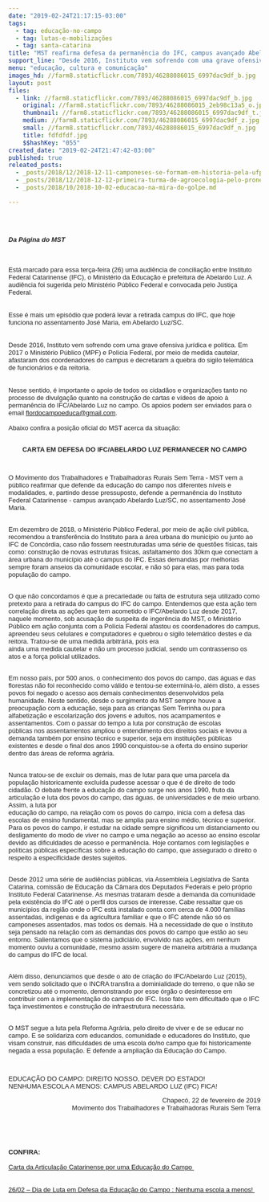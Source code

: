 ```yaml
---
date: "2019-02-24T21:17:15-03:00"
tags:
  - tag: educação-no-campo
  - tag: lutas-e-mobilizações
  - tag: santa-catarina
title: "MST reafirma defesa da permanência do IFC, campus avançado Abelardo Luz"
support_line: "Desde 2016, Instituto vem sofrendo com uma grave ofensiva jurídica e política."
menu: "educação, cultura e comunicação"
images_hd: //farm8.staticflickr.com/7893/46288086015_6997dac9df_b.jpg
layout: post
files:
  - link: //farm8.staticflickr.com/7893/46288086015_6997dac9df_b.jpg
    original: //farm8.staticflickr.com/7893/46288086015_2eb98c13a5_o.jpg
    thumbnail: //farm8.staticflickr.com/7893/46288086015_6997dac9df_t.jpg
    medium: //farm8.staticflickr.com/7893/46288086015_6997dac9df_z.jpg
    small: //farm8.staticflickr.com/7893/46288086015_6997dac9df_n.jpg
    title: fdfdfdf.jpg
    $$hashKey: "055"
created_date: "2019-02-24T21:47:42-03:00"
published: true
releated_posts:
  - _posts/2018/12/2018-12-11-camponeses-se-formam-em-historia-pela-ufpb.md
  - _posts/2018/12/2018-12-12-primeira-turma-de-agroecologia-pelo-pronera-inicia-sua-historia-em-alagoas.md
  - _posts/2018/10/2018-10-02-educacao-na-mira-do-golpe.md

---
```

<div dir="ltr" style="color: rgb(34, 34, 34); font-family: Arial, Helvetica, sans-serif; font-size: small;">
<div dir="ltr">
<div>&nbsp;</div>

<div>&nbsp;</div>

<div>&nbsp;</div>

<div><em><strong>Da P&aacute;gina do MST&nbsp;</strong></em></div>

<div>&nbsp;</div>

<div>&nbsp;</div>

<div>&nbsp;</div>

<div>Est&aacute; marcado para essa&nbsp;ter&ccedil;a-feira&nbsp;(26) uma audi&ecirc;ncia&nbsp;de concilia&ccedil;&atilde;o entre&nbsp;Instituto Federal Catarinense (IFC), o&nbsp;Minist&eacute;rio da Educa&ccedil;&atilde;o e prefeitura de Abelardo Luz. A audi&ecirc;ncia foi sugerida pelo Minist&eacute;rio P&uacute;blico Federal e convocada pelo Justi&ccedil;a Federal.</div>

<div>&nbsp;</div>

<div>&nbsp;</div>

<div>Esse &eacute;&nbsp;mais um epis&oacute;dio que poder&aacute; levar a retirada campus do IFC, que hoje funciona no assentamento Jos&eacute; Maria, em Abelardo Luz/SC.<br />
&nbsp;</div>

<div><br />
Desde 2016, Instituto vem sofrendo com uma grave ofensiva jur&iacute;dica e pol&iacute;tica. Em 2017 o Minist&eacute;rio P&uacute;blico (MPF) e Pol&iacute;cia Federal, por meio de medida cautelar, afastaram dos coordenadores do campus e decretaram a quebra do sigilo telem&aacute;tica de funcion&aacute;rios e da reitoria.</div>

<div><br />
<br />
Nesse sentido, &eacute; importante o apoio de todos os cidad&atilde;os e organiza&ccedil;&otilde;es tanto no processo de&nbsp;divulga&ccedil;&atilde;o&nbsp;quanto na&nbsp;constru&ccedil;&atilde;o de cartas e v&iacute;deos de apoio &agrave; perman&ecirc;ncia do IFC/Abelardo Luz no campo.&nbsp;Os apoios podem ser enviados para o email&nbsp;<a href="mailto:flordocampoeduca@gmail.com" target="_blank">flordocampoeduca@gmail.com</a>.&nbsp;</div>

<div>&nbsp;</div>

<div>Abaixo confira a posi&ccedil;&atilde;o oficial do MST acerca da situa&ccedil;&atilde;o:</div>

<div>&nbsp;</div>

<div>
<p style="text-align: center;"><strong>CARTA EM DEFESA DO IFC/ABELARDO LUZ PERMANECER NO CAMPO</strong></p>

<p style="text-align: center;">&nbsp;</p>

<p>O Movimento dos Trabalhadores e Trabalhadoras Rurais Sem Terra - MST vem a p&uacute;blico reafirmar que defende da educa&ccedil;&atilde;o do campo nos diferentes n&iacute;veis e modalidades, e, partindo desse pressuposto, defende a perman&ecirc;ncia do Instituto Federal Catarinense - campus avan&ccedil;ado Abelardo Luz/SC, no assentamento Jos&eacute; Maria.</p>

<p><br />
Em dezembro de 2018, o Minist&eacute;rio P&uacute;blico Federal, por meio de a&ccedil;&atilde;o civil p&uacute;blica, recomendou a transfer&ecirc;ncia do Instituto para a &aacute;rea urbana do munic&iacute;pio ou junto ao IFC de Conc&oacute;rdia, caso n&atilde;o fossem reestruturadas uma s&eacute;rie de quest&otilde;es f&iacute;sicas, tais como: constru&ccedil;&atilde;o de novas estruturas f&iacute;sicas, asfaltamento dos 30km que conectam a &aacute;rea urbana do munic&iacute;pio at&eacute; o campus do IFC. Essas demandas por melhorias sempre foram anseios da comunidade escolar, e n&atilde;o s&oacute; para elas, mas para toda popula&ccedil;&atilde;o do campo.</p>

<p><br />
O que n&atilde;o concordamos &eacute; que a precariedade ou falta de estrutura seja utilizado como pretexto para a retirada do campus do IFC do campo. Entendemos que esta a&ccedil;&atilde;o tem correla&ccedil;&atilde;o direta as a&ccedil;&otilde;es que tem acometido o IFC/Abelardo Luz desde 2017, naquele momento, sob acusa&ccedil;&atilde;o de suspeita de inger&ecirc;ncia do MST, o Minist&eacute;rio P&uacute;blico em a&ccedil;&atilde;o conjunta com a Pol&iacute;cia Federal afastou os coordenadores do campus, apreendeu seus celulares e computadores e quebrou o sigilo telem&aacute;tico destes e da reitora. Tratou-se de uma medida arbitr&aacute;ria, pois era<br />
ainda uma medida cautelar e n&atilde;o um processo judicial, sendo um contrassenso os atos e a for&ccedil;a policial utilizados.</p>

<p><br />
Em nosso pa&iacute;s, por 500 anos, o conhecimento dos povos do campo, das &aacute;guas e das florestas n&atilde;o foi reconhecido como v&aacute;lido e tentou-se extermin&aacute;-lo, al&eacute;m disto, a esses povos foi negado o acesso aos demais conhecimentos desenvolvidos pela humanidade. Neste sentido, desde o surgimento do MST sempre houve a preocupa&ccedil;&atilde;o com a educa&ccedil;&atilde;o, seja para as crian&ccedil;as Sem Terrinha ou para alfabetiza&ccedil;&atilde;o e escolariza&ccedil;&atilde;o dos jovens e adultos, nos acampamentos e assentamentos. Com o passar do tempo a luta por constru&ccedil;&atilde;o de escolas<br />
p&uacute;blicas nos assentamentos ampliou o entendimento dos direitos sociais e levou a demanda tamb&eacute;m por ensino t&eacute;cnico e superior, seja em institui&ccedil;&otilde;es p&uacute;blicas existentes e desde o final dos anos 1990 conquistou-se a oferta do ensino superior dentro das &aacute;reas de reforma agr&aacute;ria.</p>

<p><br />
Nunca tratou-se de excluir os demais, mas de lutar para que uma parcela da popula&ccedil;&atilde;o historicamente exclu&iacute;da pudesse acessar o que &eacute; de direito de todo cidad&atilde;o. O debate frente a educa&ccedil;&atilde;o do campo surge nos anos 1990, fruto da articula&ccedil;&atilde;o e luta dos povos do campo, das &aacute;guas, de universidades e de meio urbano. Assim, a luta por<br />
educa&ccedil;&atilde;o do campo, na rela&ccedil;&atilde;o com os povos do campo, inicia com a defesa das escolas de ensino fundamental, mas se amplia para ensino m&eacute;dio, t&eacute;cnico e superior. Para os povos do campo, ir estudar na cidade sempre significou um distanciamento ou desligamento do modo de viver no campo e uma nega&ccedil;&atilde;o ao acesso ao ensino escolar devido as dificuldades de acesso e perman&ecirc;ncia. Hoje contamos com legisla&ccedil;&otilde;es e pol&iacute;ticas p&uacute;blicas espec&iacute;ficas sobre a educa&ccedil;&atilde;o do campo, que assegurado o direito o respeito a especificidade destes sujeitos.</p>

<p><br />
Desde 2012 uma s&eacute;rie de audi&ecirc;ncias p&uacute;blicas, via Assembleia Legislativa de Santa Catarina, comiss&atilde;o de Educa&ccedil;&atilde;o da C&acirc;mara dos Deputados Federais e pelo pr&oacute;prio Instituto Federal Catarinense. As mesmas trataram desde a demanda da comunidade pela exist&ecirc;ncia do IFC at&eacute; o perfil dos cursos de interesse. Cabe ressaltar que os munic&iacute;pios da regi&atilde;o onde o IFC est&aacute; instalado conta com cerca de 4.000 fam&iacute;lias assentadas, ind&iacute;genas e da agricultura familiar e que o IFC atende n&atilde;o s&oacute; os camponeses assentados, mas todos os demais. H&aacute; a necessidade de que o Instituto seja pensado na rela&ccedil;&atilde;o com as demandas dos povos do campo que est&atilde;o ao seu entorno. Salientamos que o sistema judici&aacute;rio, envolvido nas a&ccedil;&otilde;es, em nenhum momento ouviu a comunidade, mesmo assim sugere de maneira arbitr&aacute;ria a mudan&ccedil;a do campus do IFC de local.</p>

<p><br />
Al&eacute;m disso, denunciamos que desde o ato de cria&ccedil;&atilde;o do IFC/Abelardo Luz (2015), vem sendo solicitado que o INCRA transfira a dominialidade do terreno, o que n&atilde;o se concretizou at&eacute; o momento, demonstrando por esse &oacute;rg&atilde;o o desinteresse em contribuir com a implementa&ccedil;&atilde;o do campus do IFC. Isso fato vem dificultado que o IFC fa&ccedil;a investimentos e constru&ccedil;&atilde;o de infraestrutura necess&aacute;ria.</p>

<p><br />
O MST segue a luta pela Reforma Agr&aacute;ria, pelo direito de viver e de se educar no campo. E se solidariza com educandos, comunidade e educadores do Instituto, que visam construir, nas dificuldades de uma escola do/no campo que foi historicamente negada a essa popula&ccedil;&atilde;o. E defende a amplia&ccedil;&atilde;o da Educa&ccedil;&atilde;o do Campo.</p>

<p>&nbsp;</p>

<p>EDUCA&Ccedil;&Atilde;O DO CAMPO: DIREITO NOSSO, DEVER DO ESTADO!<br />
NENHUMA ESCOLA A MENOS: CAMPUS ABELARDO LUZ (IFC) FICA!</p>

<p style="text-align: right;">Chapec&oacute;, 22 de fevereiro de 2019<br />
Movimento dos Trabalhadores e Trabalhadoras Rurais Sem Terra</p>
&nbsp;</div>

<div style="text-align: right;">&nbsp;</div>

<div>&nbsp;</div>

<div>&nbsp;</div>

<div><strong>CONFIRA:</strong></div>

<div>&nbsp;</div>

<div><a href="https://ifcdeabelardonocampo.wordpress.com/2019/02/23/carta-em-defesa-da-permanencia-do-ifc-abelardo-luz-no-campo/">Carta da Articula&ccedil;&atilde;o Catarinense por uma Educa&ccedil;&atilde;o do Campo&nbsp;</a></div>

<div><br />
<br />
<a href="https://goo.gl/n8pG5b">26/02 &ndash; Dia de Luta em Defesa da Educa&ccedil;&atilde;o do Campo : Nenhuma escola a menos!&nbsp;</a></div>

<div>&nbsp;</div>
</div>
</div>
